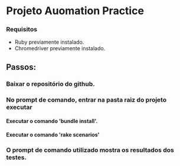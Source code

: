 # Projeto Auomation Practice

### Requisitos

* Ruby previamente instalado.
* Chromedriver previamente instalado.

## Passos:
### Baixar o repositório do github.
### No prompt de comando, entrar na pasta raiz do projeto executar
#### Executar o comando 'bundle install'.

#### Executar o comando 'rake scenarios'

### O prompt de comando utilizado mostra os resultados dos testes.
